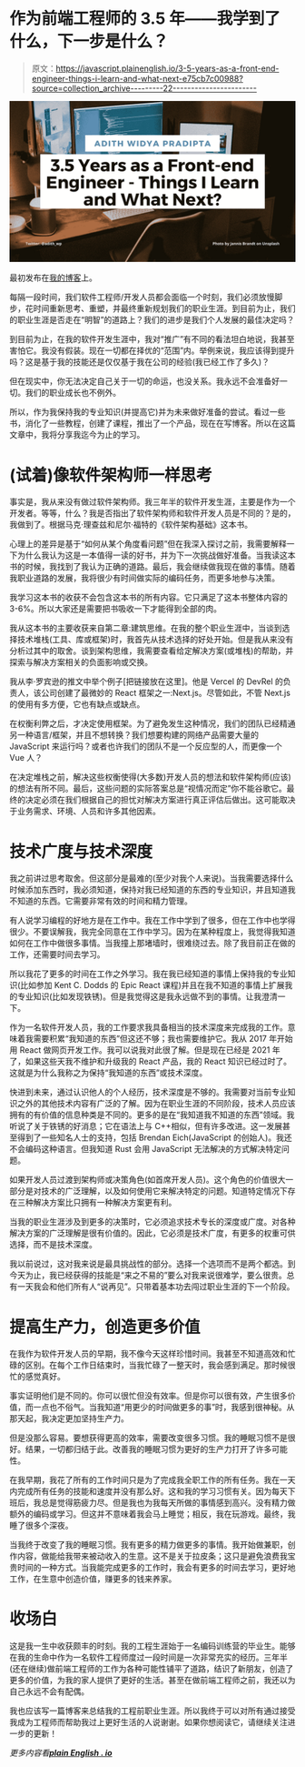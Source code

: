 # 作为前端工程师的 3.5 年——我学到了什么，下一步是什么？

> 原文：<https://javascript.plainenglish.io/3-5-years-as-a-front-end-engineer-things-i-learn-and-what-next-e75cb7c00988?source=collection_archive---------22----------------------->

![](img/07014dbe56d371079d77076a9127681f.png)

最初发布在[我的博客](https://adith.vercel.app/posts/three-and-a-half-years-as-frontend-engineer-what-i-learn)上。

每隔一段时间，我们软件工程师/开发人员都会面临一个时刻，我们必须放慢脚步，花时间重新思考、重塑，并最终重新规划我们的职业生涯。到目前为止，我们的职业生涯是否走在“明智”的道路上？我们的进步是我们个人发展的最佳决定吗？

到目前为止，在我的软件开发生涯中，我对“推广”有不同的看法坦白地说，我甚至害怕它。我没有假装。现在一切都在择优的“范围”内。举例来说，我应该得到提升吗？这是基于我的技能还是仅仅基于我在公司的经验(我已经工作了多久)？

但在现实中，你无法决定自己关于一切的命运，也没关系。我永远不会准备好一切。我们的职业成长也不例外。

所以，作为我保持我的专业知识(并提高它)并为未来做好准备的尝试。看过一些书，消化了一些教程，创建了课程，推出了一个产品，现在在写博客。所以在这篇文章中，我将分享我迄今为止的学习。

# (试着)像软件架构师一样思考

事实是，我从来没有做过软件架构师。我三年半的软件开发生涯，主要是作为一个开发者。等等，什么？我是否指出了软件架构师和软件开发人员是不同的？是的，我做到了。根据马克·理查兹和尼尔·福特的《软件架构基础》这本书。

心理上的差异是基于“如何从某个角度看问题”但在我深入探讨之前，我需要解释一下为什么我认为这是一本值得一读的好书，并为下一次挑战做好准备。当我读这本书的时候，我找到了我认为正确的道路。最后，我会继续做我现在做的事情。随着我职业道路的发展，我将很少有时间做实际的编码任务，而更多地参与决策。

我学习这本书的收获不会包含这本书的所有内容。它只满足了这本书整体内容的 3-6%。所以大家还是需要把书吸收一下才能得到全部的肉。

我从这本书的主要收获来自第二章:建筑思维。在我的整个职业生涯中，当谈到选择技术堆栈(工具、库或框架)时，我首先从技术选择的好处开始。但是我从来没有分析过其中的取舍。谈到架构思维，我需要查看给定解决方案(或堆栈)的帮助，并探索与解决方案相关的负面影响或交换。

我从李·罗宾逊的推文中举个例子[把链接放在这里]。他是 Vercel 的 DevRel 的负责人，该公司创建了最微妙的 React 框架之一:Next.js。尽管如此，不管 Next.js 的使用有多方便，它也有缺点或缺点。

在权衡利弊之后，才决定使用框架。为了避免发生这种情况，我们的团队已经精通另一种语言/框架，并且不想转换？我们想要构建的网络产品需要大量的 JavaScript 来运行吗？或者也许我们的团队不是一个反应型的人，而更像一个 Vue 人？

在决定堆栈之前，解决这些权衡使得(大多数)开发人员的想法和软件架构师(应该)的想法有所不同。最后，这些问题的实际答案总是“视情况而定”你不能谷歌它。最终的决定必须在我们根据自己的担忧对解决方案进行真正评估后做出。这可能取决于业务需求、环境、人员和许多其他因素。

# 技术广度与技术深度

我之前讲过思考取舍。但这部分是最难的(至少对我个人来说)。当我需要选择什么时候添加东西时，我必须知道，保持对我已经知道的东西的专业知识，并且知道我不知道的东西。它需要非常有效的时间和精力管理。

有人说学习编程的好地方是在工作中。我在工作中学到了很多，但在工作中也学得很少。不要误解我，我完全同意在工作中学习。因为在某种程度上，我觉得我知道如何在工作中做很多事情。当我撞上那堵墙时，很难绕过去。除了我目前正在做的工作，还需要时间去学习。

所以我花了更多的时间在工作之外学习。我在我已经知道的事情上保持我的专业知识(比如参加 Kent C. Dodds 的 Epic React 课程)并且在我不知道的事情上扩展我的专业知识(比如发现铁锈)。但是我觉得这是我永远做不到的事情。让我澄清一下。

作为一名软件开发人员，我的工作要求我具备相当的技术深度来完成我的工作。意味着我需要积累“我知道的东西”但这还不够；我也需要维护它。我从 2017 年开始用 React 做网页开发工作。我可以说我对此很了解。但是现在已经是 2021 年了，如果这些天我不维护和升级我的 React 产品，我的 React 知识已经过时了。这就是为什么我称之为保持“我知道的东西”或技术深度。

快进到未来，通过认识他人的个人经历，技术深度是不够的。我需要对当前专业知识之外的其他技术内容有广泛的了解。因为在职业生涯的不同阶段，技术人员应该拥有的有价值的信息种类是不同的。更多的是在“我知道我不知道的东西”领域。我听说了关于铁锈的好消息；它在语法上与 C++相似，但有许多改进。这一发展甚至得到了一些知名人士的支持，包括 Brendan Eich(JavaScript 的创始人)。我还不会编码这种语言。但我知道 Rust 会用 JavaScript 无法解决的方式解决特定问题。

如果开发人员过渡到架构师或决策角色(如首席开发人员)。这个角色的价值很大一部分是对技术的广泛理解，以及如何使用它来解决特定的问题。知道特定情况下存在三种解决方案比只拥有一种解决方案更有利。

当我的职业生涯涉及到更多的决策时，它必须追求技术专长的深度或广度。对各种解决方案的广泛理解是很有价值的。因此，它必须是技术广度，有更多的权重可供选择，而不是技术深度。

我以前说过，这对我来说是最具挑战性的部分。选择一个选项而不是两个都选。到今天为止，我已经获得的技能是“来之不易的”要么对我来说很难学，要么很贵。总有一天我会和他们所有人“说再见”。只带着基本功去闯过职业生涯的下一个阶段。

# 提高生产力，创造更多价值

在我作为软件开发人员的早期，我不像今天这样珍惜时间。我甚至不知道高效和忙碌的区别。在每个工作日结束时，当我忙碌了一整天时，我会感到满足。那时候很忙的感觉真好。

事实证明他们是不同的。你可以很忙但没有效率。但是你可以很有效，产生很多价值，而一点也不俗气。当我知道“用更少的时间做更多的事”时，我感到很神秘。从那天起，我决定更加坚持生产力。

但是没那么容易。要想获得更高的效率，需要改变很多习惯。我的睡眠习惯不是很好。结果，一切都归结于此。改善我的睡眠习惯为更好的生产力打开了许多可能性。

在我早期，我花了所有的工作时间只是为了完成我全职工作的所有任务。我在一天内完成所有任务的技能和速度并没有那么好。这和我的学习习惯有关。因为每天下班后，我总是觉得筋疲力尽。但是我也为我每天所做的事情感到高兴。没有精力做额外的编码或学习。但这并不意味着我会马上睡觉；相反，我在玩游戏。最终，我睡了很多个深夜。

当我终于改变了我的睡眠习惯。我有更多的精力做更多的事情。我开始做兼职，创作内容，做能给我带来被动收入的生意。这不是关于拉皮条；这只是避免浪费我宝贵时间的一种方式。当我能完成更多的工作时，我会有更多的时间去学习，更好地工作，在生意中创造价值，赚更多的钱来养家。

# 收场白

这是我一生中收获颇丰的时刻。我的工程生涯始于一名编码训练营的毕业生。能够在我的生命中作为一名软件工程师度过一段时间是一次非常充实的经历。三年半(还在继续)做前端工程师的工作为各种可能性铺平了道路，结识了新朋友，创造了更多的价值，为我的家人提供了更好的生活。甚至在做前端工程师之前，我还以为自己永远不会有配偶。

我也应该写一篇博客来总结我的工程前职业生涯。所以我终于可以对所有通过接受我成为工程师而帮助我过上更好生活的人说谢谢。如果你想阅读它，请继续关注进一步的更新！

*更多内容看*[***plain English . io***](http://plainenglish.io/)